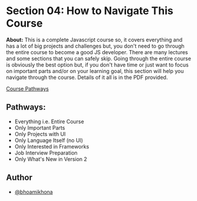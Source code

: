 # Section 04: How to Navigate This Course

**About:** This is a complete Javascript course so, it covers everything and has a lot of big projects and challenges but, you don't need to go through the entire course to become a good JS developer. There are many lectures and some sections that you can safely skip. Going through the entire course is obviously the best option but, if you don't have time or just want to focus on important parts and/or on your learning goal, this section will help you navigate through the course. Details of it all is in the PDF provided.

[Course Pathways](https://github.com/bhoamikhona/javascript/files/13942933/pathways.pdf)

## Pathways:

- Everything i.e. Entire Course
- Only Important Parts
- Only Projects with UI
- Only Language Itself (no UI)
- Only Interested in Frameworks
- Job Interview Preparation
- Only What's New in Version 2

## Author

- [@bhoamikhona](https://github.com/bhoamikhona)

